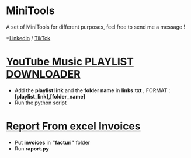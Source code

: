 # MiniTools
A set of MiniTools for different purposes, feel free to send me a message !

*[LinkedIn](https://ro.linkedin.com/in/dan-mosljesch-969b83163) / [TikTok](https://www.tiktok.com/@mdan96_)

# [YouTube Music PLAYLIST DOWNLOADER](https://github.com/mdan96/MiniTools/tree/main/playlist_downloader)
   * Add the **playlist link** and the **folder name** in **links.txt** , FORMAT : **[playlist_link],[folder_name]**
   * Run the python script 
# [Report From excel Invoices](https://github.com/mdan96/MiniTools/tree/main/report_from_invoices)
   * Put **invoices** in **"facturi"** folder
   * Run **raport.py**
